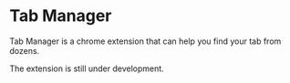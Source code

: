 # Tab Manager

Tab Manager is a chrome extension that can help you find your tab from dozens.

The extension is still under development.
